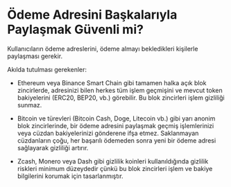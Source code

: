 # Ödeme Adresini Başkalarıyla Paylaşmak Güvenli mi?

Kullanıcıların ödeme adreslerini, ödeme almayı bekledikleri kişilerle paylaşması gerekir.

Akılda tutulması gerekenler:

- Ethereum veya Binance Smart Chain gibi tamamen halka açık blok zincirlerde, adresinizi bilen herkes tüm işlem geçmişini ve mevcut token bakiyelerini (ERC20, BEP20, vb.) görebilir. Bu blok zincirleri işlem gizliliği sunmaz.

- Bitcoin ve türevleri (Bitcoin Cash, Doge, Litecoin vb.) gibi yarı anonim blok zincirlerinde, bir ödeme adresini paylaşmak geçmiş işlemlerinizi veya cüzdan bakiyelerinizi gönderene ifşa etmez. Saklanmayan cüzdanların çoğu, her başarılı ödemeden sonra yeni bir ödeme adresi sağlayarak gizliliği artırır.

- Zcash, Monero veya Dash gibi gizlilik koinleri kullanıldığında gizlilik riskleri minimum düzeydedir çünkü bu blok zincirleri işlem ve bakiye bilgilerini korumak için tasarlanmıştır.